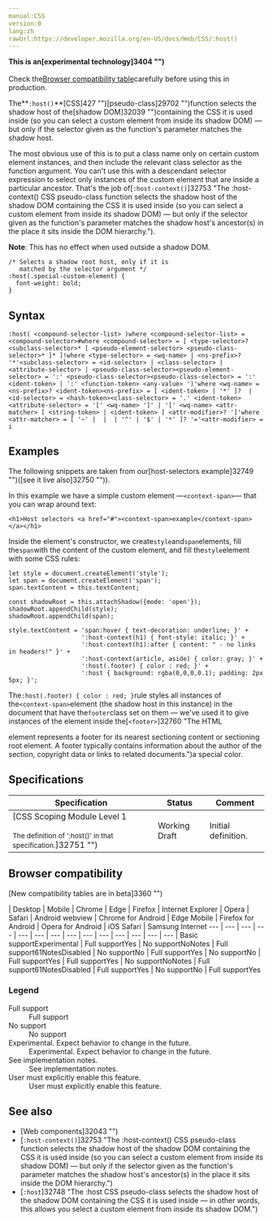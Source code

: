 ```yaml
---
manual:CSS
version:0
lang:zh
rawUrl:https://developer.mozilla.org/en-US/docs/Web/CSS/:host()
---
```






**This is an[experimental technology]3404 "")**<br></br>Check the[Browser compatibility table](%32752#Browser_compatibility "")carefully before using this in production.





The**`:host()`**[CSS]427 "")[pseudo-class]29702 "")function selects the shadow host of the[shadow DOM]32039 "")containing the CSS it is used inside (so you can select a custom element from inside its shadow DOM) — but only if the selector given as the function&#39;s parameter matches the shadow host.



The most obvious use of this is to put a class name only on certain custom element instances, and then include the relevant class selector as the function argument. You can&#39;t use this with a descendant selector expression to select only instances of the custom element that are inside a particular ancestor. That&#39;s the job of[`:host-context()`]32753 "The :host-context() CSS pseudo-class function selects the shadow host of the shadow DOM containing the CSS it is used inside (so you can select a custom element from inside its shadow DOM) — but only if the selector given as the function's parameter matches the shadow host's ancestor(s) in the place it sits inside the DOM hierarchy.").



**Note**: This has no effect when used outside a shadow DOM.



```
/* Selects a shadow root host, only if it is
   matched by the selector argument */ 
:host(.special-custom-element) {
  font-weight: bold;
}
```

## Syntax<a name="Syntax"></a>

```
:host( <compound-selector-list> )where <compound-selector-list> = <compound-selector>#where <compound-selector> = [ <type-selector>? <subclass-selector>* [ <pseudo-element-selector> <pseudo-class-selector>* ]* ]!where <type-selector> = <wq-name> | <ns-prefix>? '*'<subclass-selector> = <id-selector> | <class-selector> | <attribute-selector> | <pseudo-class-selector><pseudo-element-selector> = ':' <pseudo-class-selector><pseudo-class-selector> = ':' <ident-token> | ':' <function-token> <any-value> ')'where <wq-name> = <ns-prefix>? <ident-token><ns-prefix> = [ <ident-token> | '*' ]?  | <id-selector> = <hash-token><class-selector> = '.' <ident-token><attribute-selector> = '[' <wq-name> ']' | '[' <wq-name> <attr-matcher> [ <string-token> | <ident-token> ] <attr-modifier>? ']'where <attr-matcher> = [ '~' |  |  | '^' | '$' | '*' ]? '='<attr-modifier> = i
```

## Examples<a name="Examples"></a>


The following snippets are taken from our[host-selectors example]32749 "")([see it live also]32750 "")).



In this example we have a simple custom element —`<context-span>`— that you can wrap around text:


```
<h1>Host selectors <a href="#"><context-span>example</context-span></a></h1>
```


Inside the element&#39;s constructor, we create`style`and`span`elements, fill the`span`with the content of the custom element, and fill the`style`element with some CSS rules:


```
let style = document.createElement('style');
let span = document.createElement('span');
span.textContent = this.textContent;

const shadowRoot = this.attachShadow({mode: 'open'});
shadowRoot.appendChild(style);
shadowRoot.appendChild(span);

style.textContent = 'span:hover { text-decoration: underline; }' +
                    ':host-context(h1) { font-style: italic; }' +
                    ':host-context(h1):after { content: " - no links in headers!" }' +
                    ':host-context(article, aside) { color: gray; }' +
                    ':host(.footer) { color : red; }' +
                    ':host { background: rgba(0,0,0,0.1); padding: 2px 5px; }';
```


The`:host(.footer) { color : red; }`rule styles all instances of the`<context-span>`element (the shadow host in this instance) in the document that have the`footer`class set on them — we&#39;ve used it to give instances of the element inside the[`<footer>`]32760 "The HTML <footer> element represents a footer for its nearest sectioning content or sectioning root element. A footer typically contains information about the author of the section, copyright data or links to related documents.")a special color.


## Specifications<a name="Specifications"></a>

Specification | Status | Comment 
 ---  |  ---  |  ---  | 
[CSS Scoping Module Level 1<br></br><small>The definition of &#39;:host()&#39; in that specification.</small>]32751 "") | Working Draft | Initial definition. 


## Browser compatibility<a name="Browser_compatibility"></a>
[New compatibility tables are in beta<i></i>]3360 "")

 | <abbr>Desktop<i></i></abbr> | <abbr>Mobile<i></i></abbr> 
 | <abbr>Chrome<i></i></abbr> | <abbr>Edge<i></i></abbr> | <abbr>Firefox<i></i></abbr> | <abbr>Internet Explorer<i></i></abbr> | <abbr>Opera<i></i></abbr> | <abbr>Safari<i></i></abbr> | <abbr>Android webview<i></i></abbr> | <abbr>Chrome for Android<i></i></abbr> | <abbr>Edge Mobile<i></i></abbr> | <abbr>Firefox for Android<i></i></abbr> | <abbr>Opera for Android<i></i></abbr> | <abbr>iOS Safari<i></i></abbr> | <abbr>Samsung Internet<i></i></abbr> 
 ---  |  ---  |  ---  |  ---  |  ---  |  ---  |  ---  |  ---  |  ---  |  ---  |  ---  |  ---  |  ---  |  ---  | 
Basic support<abbr>Experimental<i></i></abbr> | <abbr>Full support</abbr>Yes | <abbr>No support</abbr>No<abbr>Notes<i></i></abbr> | <abbr>Full support</abbr>61<abbr>Notes<i></i></abbr><abbr>Disabled<i></i></abbr> | <abbr>No support</abbr>No | <abbr>Full support</abbr>Yes | <abbr>No support</abbr>No | <abbr>Full support</abbr>Yes | <abbr>Full support</abbr>Yes | <abbr>No support</abbr>No<abbr>Notes<i></i></abbr> | <abbr>Full support</abbr>61<abbr>Notes<i></i></abbr><abbr>Disabled<i></i></abbr> | <abbr>Full support</abbr>Yes | <abbr>No support</abbr>No | <abbr>Full support</abbr>Yes 


### Legend<a name="Legend"></a>
<dl><dt id=''><abbr>Full support</abbr></dt><dd>Full support</dd><dt id=''><abbr>No support</abbr></dt><dd>No support</dd><dt id=''><abbr>Experimental. Expect behavior to change in the future.<i></i></abbr></dt><dd>Experimental. Expect behavior to change in the future.</dd><dt id=''><abbr>See implementation notes.<i></i></abbr></dt><dd>See implementation notes.</dd><dt id=''><abbr>User must explicitly enable this feature.<i></i></abbr></dt><dd>User must explicitly enable this feature.</dd></dl>

## See also<a name="See_also"></a>

* [Web components]32043 "")
* [`:host-context()`]32753 "The :host-context() CSS pseudo-class function selects the shadow host of the shadow DOM containing the CSS it is used inside (so you can select a custom element from inside its shadow DOM) — but only if the selector given as the function's parameter matches the shadow host's ancestor(s) in the place it sits inside the DOM hierarchy.")
* [`:host`]32748 "The :host CSS pseudo-class selects the shadow host of the shadow DOM containing the CSS it is used inside — in other words, this allows you select a custom element from inside its shadow DOM.")



